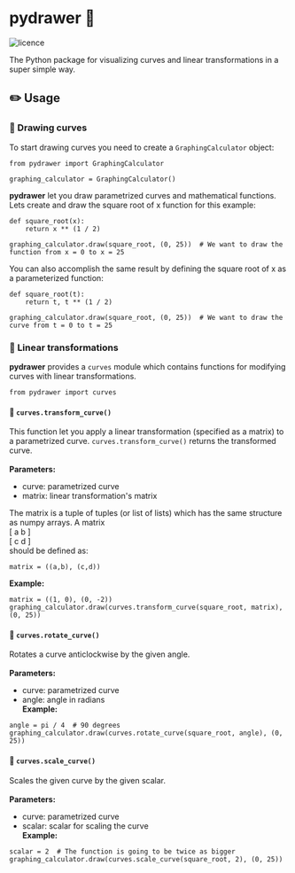 # pydrawer :triangular_ruler:	

![licence](https://img.shields.io/github/license/dylannalex/pydrawer?color=blue)

The Python package for visualizing curves and linear transformations in a super simple way.


## :pencil2:	Usage

### :pushpin: Drawing curves
To start drawing curves you need to create a ```GraphingCalculator``` object:

```
from pydrawer import GraphingCalculator

graphing_calculator = GraphingCalculator()
```

**pydrawer** let you draw parametrized curves and mathematical functions. Lets create and draw
the square root of x function for this example:

```
def square_root(x):
    return x ** (1 / 2)

graphing_calculator.draw(square_root, (0, 25))  # We want to draw the function from x = 0 to x = 25
```

You can also accomplish the same result by defining the square root of x as a parameterized function:

```
def square_root(t):
    return t, t ** (1 / 2)

graphing_calculator.draw(square_root, (0, 25))  # We want to draw the curve from t = 0 to t = 25
```

### :pushpin: Linear transformations

**pydrawer** provides a ```curves``` module which contains functions for modifying curves with linear
transformations.
```
from pydrawer import curves
```

#### :round_pushpin: ```curves.transform_curve()```
This function let you apply a linear transformation (specified as a matrix) to a parametrized
curve. ```curves.transform_curve()``` returns the transformed curve.<br/><br/>
**Parameters:**
- curve: parametrized curve
- matrix: linear transformation's matrix

The matrix is a tuple of tuples (or list of lists) which has the same structure as numpy arrays. A matrix 
<br/>[ a   b ]<br/>[ c   d ]<br/>
should be defined as:
```
matrix = ((a,b), (c,d))
```
**Example:**
```
matrix = ((1, 0), (0, -2))
graphing_calculator.draw(curves.transform_curve(square_root, matrix), (0, 25))
```

#### :round_pushpin: ```curves.rotate_curve()```
Rotates a curve anticlockwise by the given angle.<br/><br/>
**Parameters:**
- curve: parametrized curve
- angle: angle in radians
<br/>**Example:**
```
angle = pi / 4  # 90 degrees
graphing_calculator.draw(curves.rotate_curve(square_root, angle), (0, 25))
```
#### :round_pushpin: ```curves.scale_curve()```
Scales the given curve by the given scalar.<br/><br/>
**Parameters:**
- curve: parametrized curve
- scalar: scalar for scaling the curve
<br/>**Example:**
```
scalar = 2  # The function is going to be twice as bigger
graphing_calculator.draw(curves.scale_curve(square_root, 2), (0, 25))
```
